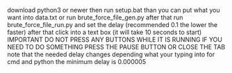 download python3 or newer then run setup.bat
than you can put what you want into data.txt or run brute_force_file_gen.py
after that run brute_force_file_run.py and set the delay (recommended 0.1 the lower the faster) after that click into a text box (it will take 10 seconds to start) 
IMPORTANT DO NOT PRESS ANY BUTTONS WHILE IT IS RUNNING IF YOU NEED TO DO SOMETHING PRESS THE PAUSE BUTTON OR CLOSE THE TAB
note that the needed delay changes depending what your typing into
for cmd and python the minimum delay is 0.000005 
